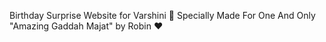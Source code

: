 Birthday Surprise Website for Varshini 💖
Specially Made For One And Only "Amazing Gaddah Majat" by Robin ❤️

